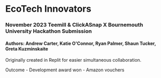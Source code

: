 # EcoTech Innovators
### November 2023 Teemill & ClickASnap X Bournemouth University Hackathon Submission
#### Authors: Andrew Carter, Katie O'Connor, Ryan Palmer, Shaun Tucker, Greta Kuzminskaite


Originally created in Replit for easier simultaneous collaboration.

Outcome - Development award won - Amazon vouchers
